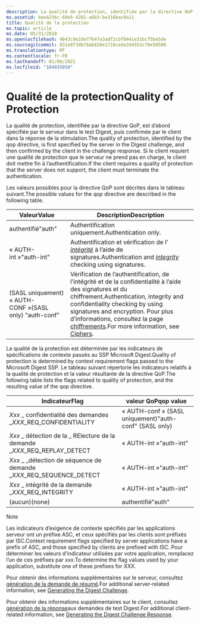 ```yaml
---
description: La qualité de protection, identifiée par la directive QoP, est d’abord spécifiée par le serveur dans le test Digest, puis confirmée par le client dans la réponse de la stimulation.
ms.assetid: bee4236c-69e5-4281-a6b3-be316bac0a11
title: Qualité de la protection
ms.topic: article
ms.date: 05/31/2018
ms.openlocfilehash: 4643c9e2de77647a3adf2cbf0441e31bcf5be5de
ms.sourcegitcommit: 831e8f3db78ab820e1710cede244553c70e50500
ms.translationtype: MT
ms.contentlocale: fr-FR
ms.lasthandoff: 01/08/2021
ms.locfileid: "104035050"
---
```

# <a name="quality-of-protection"></a><span data-ttu-id="304ea-103">Qualité de la protection</span><span class="sxs-lookup"><span data-stu-id="304ea-103">Quality of Protection</span></span>

<span data-ttu-id="304ea-104">La qualité de protection, identifiée par la directive QoP, est d’abord spécifiée par le serveur dans le test Digest, puis confirmée par le client dans la réponse de la stimulation.</span><span class="sxs-lookup"><span data-stu-id="304ea-104">The quality of protection, identified by the qop directive, is first specified by the server in the Digest challenge, and then confirmed by the client in the challenge response.</span></span> <span data-ttu-id="304ea-105">Si le client requiert une qualité de protection que le serveur ne prend pas en charge, le client doit mettre fin à l’authentification.</span><span class="sxs-lookup"><span data-stu-id="304ea-105">If the client requires a quality of protection that the server does not support, the client must terminate the authentication.</span></span>

<span data-ttu-id="304ea-106">Les valeurs possibles pour la directive QoP sont décrites dans le tableau suivant.</span><span class="sxs-lookup"><span data-stu-id="304ea-106">The possible values for the qop directive are described in the following table.</span></span>



| <span data-ttu-id="304ea-107">Valeur</span><span class="sxs-lookup"><span data-stu-id="304ea-107">Value</span></span>                   | <span data-ttu-id="304ea-108">Description</span><span class="sxs-lookup"><span data-stu-id="304ea-108">Description</span></span>                                                                                                                                  |
|-------------------------|----------------------------------------------------------------------------------------------------------------------------------------------|
| <span data-ttu-id="304ea-109">authentifié</span><span class="sxs-lookup"><span data-stu-id="304ea-109">"auth"</span></span>                  | <span data-ttu-id="304ea-110">Authentification uniquement.</span><span class="sxs-lookup"><span data-stu-id="304ea-110">Authentication only.</span></span>                                                                                                                         |
| <span data-ttu-id="304ea-111">« AUTH-int »</span><span class="sxs-lookup"><span data-stu-id="304ea-111">"auth-int"</span></span>              | <span data-ttu-id="304ea-112">Authentification et vérification de l' [*intégrité*](../secgloss/i-gly.md) à l’aide de signatures.</span><span class="sxs-lookup"><span data-stu-id="304ea-112">Authentication and [*integrity*](../secgloss/i-gly.md) checking using signatures.</span></span>                  |
| <span data-ttu-id="304ea-113">(SASL uniquement) « AUTH-CONF »</span><span class="sxs-lookup"><span data-stu-id="304ea-113">(SASL only) "auth-conf"</span></span> | <span data-ttu-id="304ea-114">Vérification de l’authentification, de l’intégrité et de la confidentialité à l’aide des signatures et du chiffrement.</span><span class="sxs-lookup"><span data-stu-id="304ea-114">Authentication, integrity and confidentiality checking by using signatures and encryption.</span></span> <span data-ttu-id="304ea-115">Pour plus d’informations, consultez la page [chiffrements](ciphers.md).</span><span class="sxs-lookup"><span data-stu-id="304ea-115">For more information, see [Ciphers](ciphers.md).</span></span> |



 

<span data-ttu-id="304ea-116">La qualité de la protection est déterminée par les indicateurs de spécifications de contexte passés au SSP Microsoft Digest.</span><span class="sxs-lookup"><span data-stu-id="304ea-116">Quality of protection is determined by context requirement flags passed to the Microsoft Digest SSP.</span></span> <span data-ttu-id="304ea-117">Le tableau suivant répertorie les indicateurs relatifs à la qualité de protection et la valeur résultante de la directive QoP.</span><span class="sxs-lookup"><span data-stu-id="304ea-117">The following table lists the flags related to quality of protection, and the resulting value of the qop directive.</span></span>



| <span data-ttu-id="304ea-118">Indicateur</span><span class="sxs-lookup"><span data-stu-id="304ea-118">Flag</span></span>                         | <span data-ttu-id="304ea-119">valeur QoP</span><span class="sxs-lookup"><span data-stu-id="304ea-119">qop value</span></span>               |
|------------------------------|-------------------------|
| <span data-ttu-id="304ea-120">*Xxx* \_ confidentialité des demandes \_</span><span class="sxs-lookup"><span data-stu-id="304ea-120">*XXX*\_REQ\_CONFIDENTIALITY</span></span>  | <span data-ttu-id="304ea-121">« AUTH-conf » (SASL uniquement)</span><span class="sxs-lookup"><span data-stu-id="304ea-121">"auth-conf" (SASL only)</span></span> |
| <span data-ttu-id="304ea-122">*Xxx* \_ détection de la \_ RElecture de la demande \_</span><span class="sxs-lookup"><span data-stu-id="304ea-122">*XXX*\_REQ\_REPLAY\_DETECT</span></span>   | <span data-ttu-id="304ea-123">« AUTH-int »</span><span class="sxs-lookup"><span data-stu-id="304ea-123">"auth-int"</span></span>              |
| <span data-ttu-id="304ea-124">*Xxx* \_ \_détection de séquence de demande \_</span><span class="sxs-lookup"><span data-stu-id="304ea-124">*XXX*\_REQ\_SEQUENCE\_DETECT</span></span> | <span data-ttu-id="304ea-125">« AUTH-int »</span><span class="sxs-lookup"><span data-stu-id="304ea-125">"auth-int"</span></span>              |
| <span data-ttu-id="304ea-126">*Xxx* \_ intégrité de la demande \_</span><span class="sxs-lookup"><span data-stu-id="304ea-126">*XXX*\_REQ\_INTEGRITY</span></span>        | <span data-ttu-id="304ea-127">« AUTH-int »</span><span class="sxs-lookup"><span data-stu-id="304ea-127">"auth-int"</span></span>              |
| <span data-ttu-id="304ea-128">(aucun)</span><span class="sxs-lookup"><span data-stu-id="304ea-128">(none)</span></span>                       | <span data-ttu-id="304ea-129">authentifié</span><span class="sxs-lookup"><span data-stu-id="304ea-129">"auth"</span></span>                  |



 

> [!Note]  
> <span data-ttu-id="304ea-130">Les indicateurs d’exigence de contexte spécifiés par les applications serveur ont un préfixe ASC, et ceux spécifiés par les clients sont préfixés par ISC.</span><span class="sxs-lookup"><span data-stu-id="304ea-130">Context requirement flags specified by server applications have a prefix of ASC, and those specified by clients are prefixed with ISC.</span></span> <span data-ttu-id="304ea-131">Pour déterminer les valeurs d’indicateur utilisées par votre application, remplacez l’un de ces préfixes par *xxx*.</span><span class="sxs-lookup"><span data-stu-id="304ea-131">To determine the flag values used by your application, substitute one of these prefixes for *XXX*.</span></span>

 

<span data-ttu-id="304ea-132">Pour obtenir des informations supplémentaires sur le serveur, consultez [génération de la demande de résumé](generating-the-digest-challenge.md).</span><span class="sxs-lookup"><span data-stu-id="304ea-132">For additional server-related information, see [Generating the Digest Challenge](generating-the-digest-challenge.md).</span></span>

<span data-ttu-id="304ea-133">Pour obtenir des informations supplémentaires sur le client, consultez [génération de la réponse](generating-the-digest-challenge-response.md)aux demandes de test Digest.</span><span class="sxs-lookup"><span data-stu-id="304ea-133">For additional client-related information, see [Generating the Digest Challenge Response](generating-the-digest-challenge-response.md).</span></span>

 

 
